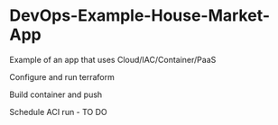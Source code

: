 # DevOps-Example-House-Market-App
Example of an app that uses Cloud/IAC/Container/PaaS

Configure and run terraform

Build container and push

Schedule ACI run - TO DO

